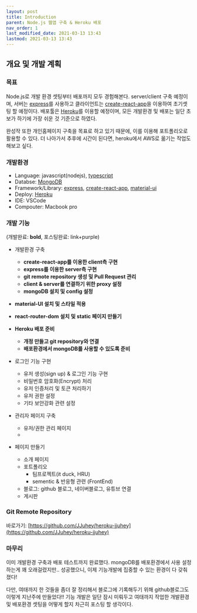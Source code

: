 ```yaml
---
layout: post
title: Introduction
parent: Node.js 웹앱 구축 & Heroku 배포
nav_order: 1
last_modified_date: 2021-03-13 13:43
lastmod: 2021-03-13 13:43
---
```


## 개요 및 개발 계획

### 목표
Node.js로 개발 환경 셋팅부터 배포까지 모두 경험해본다.
server/client 구축 예정이며, 서버는 [express](https://expressjs.com/ko/)를 사용하고 클라이언트는 [create-react-app](https://ko.reactjs.org/docs/create-a-new-react-app.html)을 이용하여 초기셋팅 할 예정이다.
배포툴은 [Heroku](http://heroku.com)를 이용할 예정이며, 모든 개발환경 및 배포는 일단 초보가 하기에 가장 쉬운 것 기준으로 하였다.

완성작 또한 개인홈페이지 구축을 목표로 하고 있기 때문에, 이를 이용해 포트폴리오로 활용할 수 있다.
더 나아가서 추후에 시간이 된다면, heroku에서 AWS로 옮기는 작업도 해보고 싶다.

### 개발환경
* Language: javascript(nodejs), [typescript](https://www.typescriptlang.org)
* Databse: [MongoDB](https://docs.mongodb.com/manual/introduction/)
* Framework/Library: [express](https://expressjs.com/ko/), [create-react-app](https://ko.reactjs.org/docs/create-a-new-react-app.html), [material-ui](https://material-ui.com)
* Deploy: [Heroku](http://heroku.com)
* IDE: VSCode
* Compouter: Macbook pro

### 개발 기능
(개발완료: **bold**, 포스팅완료: <span class='text-purple-000'>link+purple<span>)
* 개발환경 구축
  * **create-react-app를 이용한 client측 구현**
  * **express를 이용한 server측 구현**
  * **git remote repository 생성 및 Pull Request 관리**
  * **client & server를 연결하기 위한 proxy 설정**
  * **mongoDB 설치 및 config 설정**

* **material-UI 설치 및 스타일 적용**
* **react-router-dom 설치 및 static 페이지 만들기**
* **Heroku 배포 준비**
  * **개정 만들고 git repository와 연결**
  * **배포환경에서 mongoDB를 사용할 수 있도록 준비**

* 로그인 기능 구현
  * 유저 생성(sign up) & 로그인 기능 구현
  * 비밀번호 암호화(Encrypt) 처리
  * 유저 인증처리 및 토큰 처리하기
  * 유저 권한 설정
  * 기타 보안강화 관련 설정

* 관리자 페이지 구축
  * 유저/권한 관리 페이지
  * 

* 페이지 만들기
  * 소개 페이지
  * 포트폴리오
    * 팀프로젝트(it duck, HRU)
    * sementic & 반응형 관련 (FrontEnd)
  * 블로그: github 블로그, 네이버블로그, 유튜브 연결
  * 게시판

### Git Remote Repository
바로가기: [https://github.com/JJuhey/heroku-jjuhey](https://github.com/JJuhey/heroku-jjuhey)

### 마무리
이미 개발환경 구축과 배포 테스트까지 완료했다. mongoDB를 배포환경에서 사용 설정하는게 꽤 오래걸렸지만.. 성공했으니, 이제 기능개발에 집중할 수 있는 환경이 다 갖춰졌다!

다만, 여태까지 한 것들을 좀더 잘 정리해서 블로그에 기록해두기 위해 github블로그도 이렇게 지난주에 만들었다!!
기능 개발은 일단 잠시 미뤄두고 여태까지 작업한 개발환경 및 배포환경 셋팅을 어떻게 할지 차근히 포스팅 할 생각이다.
